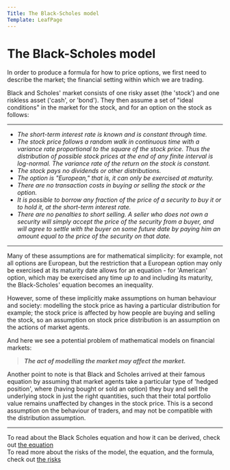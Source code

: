 ```yaml
---
Title: The Black-Scholes model
Template: LeafPage
---
```


# The Black-Scholes model

In order to produce a formula for how to price options, we first need to describe the market; the financial setting within which we are trading.

Black and Scholes' market consists of one risky asset (the 'stock') and one riskless asset ('cash', or 'bond'). They then assume a set of "ideal conditions" in the market for the stock, and for an option on the stock as follows:

---

- *The short-term interest rate is known and is constant through time.*
- *The stock price follows a random walk in continuous time with a variance rate proportional to the square of the stock price. Thus the distribution of possible stock prices at the end of any finite interval is log-normal. The variance rate of the return on the stock is constant.*
- *The stock pays no dividends or other distributions.*
- *The option is "European," that is, it can only be exercised at maturity.*
- *There are no transaction costs in buying or selling the stock or the option.*
- *It is possible to borrow any fraction of the price of a security to buy it or to hold it, at the short-term interest rate.*
- *There are no penalties to short selling. A seller who does not own a security will simply accept the price of the security from a buyer, and will agree to settle with the buyer on some future date by paying him an amount equal to the price of the security on that date.*

---

Many of these assumptions are for mathematical simplicity: for example, not all options are European, but the restriction that a European option may only be exercised at its maturity date allows for an equation - for 'American' option, which may be exercised any time *up to* and including its maturity, the Black-Scholes' equation becomes an inequality.

However, some of these implicitly make assumptions on human behaviour and society: modelling the stock price as having a particular distribution for example; the stock price is affected by how people are buying and selling the stock, so an assumption on stock price distribution is an assumption on the actions of market agents.

And here we see a potential problem of mathematical models on financial markets:
>  ***The act of modelling the market may affect the market.***

Another point to note is that Black and Scholes arrived at their famous equation by assuming that market agents take a particular type of 'hedged position', where (having bought or sold an option) they buy and sell the underlying stock in just the right quantities, such that their total portfolio value remains unaffected by changes in the stock price. This is a second assumption on the behaviour of traders, and may not be compatible with the distribution assumption.

---

To read about the Black Scholes equation and how it can be derived, check out [the equation](2Equation)  
To read more about the risks of the model, the equation, and the formula, check out [the risks](4Risks)  

